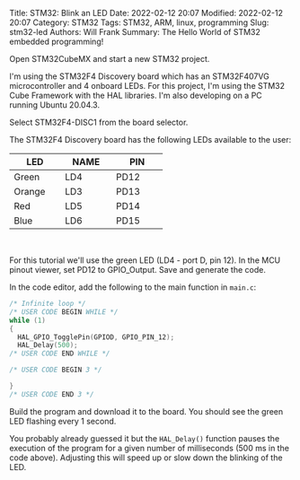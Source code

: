 Title: STM32: Blink an LED
Date: 2022-02-12 20:07
Modified: 2022-02-12 20:07
Category: STM32
Tags: STM32, ARM, linux, programming
Slug: stm32-led
Authors: Will Frank
Summary: The Hello World of STM32 embedded programming!

Open STM32CubeMX and start a new STM32 project.

I'm using the STM32F4 Discovery board which has an STM32F407VG microcontroller
and 4 onboard LEDs. For this project, I'm using the STM32 Cube Framework with
the HAL libraries. I'm also developing on a PC running Ubuntu 20.04.3.

Select STM32F4-DISC1 from the board selector.

The STM32F4 Discovery board has the following LEDs available to the user:

| <div style="width:75px">LED</div> | <div style="width:75px">NAME</div> | <div style="width:75px">PIN</div> |
| --------------------------------- | ---------------------------------- | --------------------------------- |
| Green                             | LD4                                | PD12                              |
| Orange                            | LD3                                | PD13                              |
| Red                               | LD5                                | PD14                              |
| Blue                              | LD6                                | PD15                              |
<br>

For this tutorial we'll use the green LED (LD4 - port D, pin 12). In the MCU pinout viewer, set PD12
to GPIO_Output. Save and generate the code.

In the code editor, add the following to the main function in ```main.c```:
```C
/* Infinite loop */
/* USER CODE BEGIN WHILE */
while (1)
{
  HAL_GPIO_TogglePin(GPIOD, GPIO_PIN_12);
  HAL_Delay(500);
/* USER CODE END WHILE */

/* USER CODE BEGIN 3 */

}
/* USER CODE END 3 */
```

Build the program and download it to the board. You should see the green LED
flashing every 1 second.

You probably already guessed it but the ```HAL_Delay()``` function pauses the execution
of the program for a given number of milliseconds (500 ms in the code above).
Adjusting this will speed up or slow down the blinking of the LED.